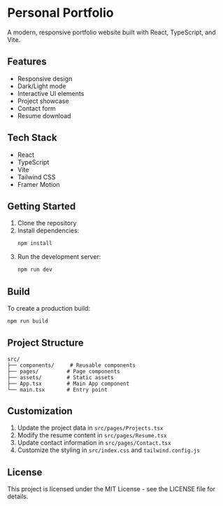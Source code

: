 # Personal Portfolio

A modern, responsive portfolio website built with React, TypeScript, and Vite.

## Features

- Responsive design
- Dark/Light mode
- Interactive UI elements
- Project showcase
- Contact form
- Resume download

## Tech Stack

- React
- TypeScript
- Vite
- Tailwind CSS
- Framer Motion

## Getting Started

1. Clone the repository
2. Install dependencies:
   ```bash
   npm install
   ```
3. Run the development server:
   ```bash
   npm run dev
   ```

## Build

To create a production build:
```bash
npm run build
```

## Project Structure

```
src/
├── components/     # Reusable components
├── pages/         # Page components
├── assets/        # Static assets
├── App.tsx        # Main App component
└── main.tsx       # Entry point
```

## Customization

1. Update the project data in `src/pages/Projects.tsx`
2. Modify the resume content in `src/pages/Resume.tsx`
3. Update contact information in `src/pages/Contact.tsx`
4. Customize the styling in `src/index.css` and `tailwind.config.js`

## License

This project is licensed under the MIT License - see the LICENSE file for details.
